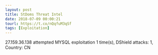 ```yaml
---
layout: post
title: StDoms Threat Intel
date: 2018-07-09 00:00:21
tourl: https://t.co/nQqfuM3qSf
tags: [Exploitation]
---
```

27.159.36.138 attempted MYSQL exploitation 1 time(s), DShield attacks: 1, Country: CN